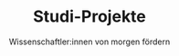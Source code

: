 ---
title: "Studi-Projekte"
subtitle: "Wissenschaftler:innen von morgen fördern"
# text: "In einer digital geprägten Welt ist der kritische Umgang mit Daten – von Erhebung und Analyse bis zur Reflexion – eine zentrale Schlüsselkompetenz für Studierende aller Fächer. Das Programm fördert Kleingruppen der Universität Hamburg bei datengetriebenen Projekten, gern auch mit Praxispartner:innen und Themen zu KI oder generativer KI. Die Projekte werden finanziell und technisch unterstützt, können als Leistungspunkte im Studium angerechnet werden und durch eine wissenschaftliche Mentor:in begleitet."
text: |
    Das DDLitLab-Projekt blickt stolz auf die erfolgreiche Etablierung studentischer Forschungsgruppen mit dem Schwerpunkt Data Literacy zurück. In Zeiten der digitalen Transformation und einer ständig wachsenden Datenflut war es unser Anliegen, *Studierende aller Fachrichtungen zu befähigen*, Datenkompetenz nicht nur im Umgang mit Datenerhebung, -speicherung, -analyse und -visualisierung zu entwickeln, sondern auch reflexiv *zeitgenössische Datenpraktiken* zu hinterfragen. Das Ziel war es, Data Literacy als zentrale Schlüsselqualifikation wissenschaftlicher Ausbildung zu verankern und Studierenden interdisziplinär die Möglichkeit zu geben, in einem geschützten, forschungsnahen Raum eigene Ideen zu erproben. 
    
    Mit insgesamt *77 beteiligten Studierenden in 31 Gruppen* über vier Förderrunden hinweg konnten wir genau dort ansetzen, wo Nachhaltigkeit von Bildung und Forschung sich trifft. Unsere Förderstrategie – studentische Kleingruppen (2–5 Mitglieder), begleitet von einem fachlich versierten Mentor oder einer Mentorin, *konzipieren eigene forschungsorientierte Projekte* – erwies sich als wirksames Format zur Förderung von Data Literacy. 
    
    Über die vier Förderrunden hinweg entstanden so nicht nur datengetriebene Projekte, sondern auch intensive Lern- und Entwicklungserlebnisse: Zahlreiche Studierende profitierten unmittelbar in ihrem Studienfortschritt, einige erreichten *wichtige Meilensteine* im Bachelor- oder Masterstudium, andere traten dank ihrer erworbenen Expertise den Weg in zukunftsweisende Karrieren als Nachwuchswissenschaftler:innen an. Dank der Finanzierung – von der ersten Runde mit acht Projekten (Oktober 2022 bis September 2023), über sechs Projekte in der zweiten Runde (April 2023 bis März 2024), zehn in der dritten (Oktober 2023 bis März 2024) bis zu sieben finalen Projekten (Oktober 2024 bis September 2025) – konnten wir ein vielfältiges Portfolio datenorientierter studentischer Forschungsprojekte aufbauen.
numbers:
    - '<i class="codicon codicon-lightbulb"></i> <span>Data Literacy</span> als Schlüsselkompetenz in'
    - '<span>31</span> studentischen Forschungsgruppen<i class="codicon codicon-search-fuzzy"></i>'
    - 'mit <span>77</span> beteiligten Studierenden<i class="codicon codicon-account"></i> <i class="codicon codicon-account"></i>'
filter1: "Runde 1"
filter2: "Runde 2"
filter3: "Runde 3"
filter4: "Runde 4"
layout: "studiprojekte"
---